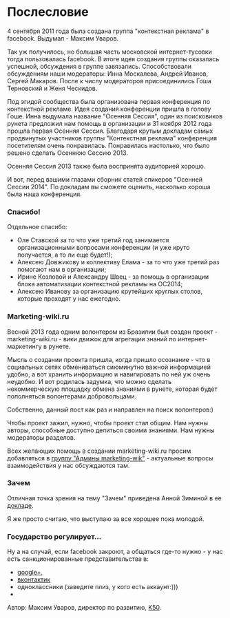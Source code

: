 # Послесловие

4 сентября 2011 года была создана группа "контекстная реклама" в facebook. Выдумал - Максим Уваров.

Так уж получилось, но большая часть московской интернет-тусовки тогда пользовалась facebook. В итоге идея создания группы оказалась успешной, обсуждения в группе завязались. Способствовали обсуждениям наши модераторы: Инна Москалева, Андрей Иванов, Сергей Макаров. После к числу модераторов присоединились Гоша Терновский и Женя Ческидов.

Под эгидой сообщества была организована первая конференция по контекстной рекламе. Идея создания конференции пришла в голову Гоше. Инна выдумала название "Осенняя Сессия",  один из поисковиков рунета предложил нам помощь в организации и 31 ноября 2012 года прошла первая Осенняя Сессия. Благодаря крутым докладам самых продвинутых участников группы "Контекстная реклама" конференция посетителям очень понравилась. Понравилась настолько, что было решено сделать Осеннюю Сессию 2013.

Осенняя Сессия 2013 также была воспринята аудиторией хорошо.

И вот, перед вашими глазами сборник статей спикеров "Осенней Сессии 2014". По докладам вы сможете оценить, насколько хороша была наша конференция.

### Спасибо!

Отдельное спасибо:
 - Оле Ставской за то что уже третий год занимается организационными вопросами конференции (и уже круто получается, а то ли еще будет!);
 - Алексею Довжикову и коллективу Елама - за то что уже третий раз помогают нам в организации;
 - Ирине Козловой и Александру Швец - за помощь в организации блока автоматизации контекстной рекламы на ОС2014;
 - Алексею Иванову за организацию крутейших круглых столов, которые проходят у нас ежегодно.

### Marketing-wiki.ru

Весной 2013 года одним волонтером из Бразилии был создан проект - marketing-wiki.ru - вики движок для агрегации знаний по интернет-маркетингу в рунете.

Мысль о создании проекта пришла, когда пришло осознание - что в социальных сетях обмениваться сиюминутно важной информацией удобно, а вот хранить информацию и навигировать по ней уж очень неудобно. И вот родилась задумка, что можно сделать некоммерческую площадку обмена знаниями в рунете, которая будет пополняться волонтерами добровольцами.

Собственно, данный пост как раз и направлен на поиск волонтеров:)

Чтобы проект зажил, нужно, чтобы проект стал общим. Нам нужны авторы, способные доступно делиться своими знаниями. Нам нужны модераторы разделов.

Всех желающих помощь в создании marketing-wiki.ru просим добавляться в [группу "Админы marketing-wik"](https://www.facebook.com/groups/marketing.wiki.ru/) - актуальные вопросы взаимодействия у нас обсуждаются там.

### Зачем

Отличная точка зрения на тему "Зачем" приведена Анной Зиминой в ее [докладе](http://bit.ly/1C5SiGJ).

Я же просто считаю, что выступаю за все хорошее пока молодой.

### Государство регулирует...

Ну а на случай, если facebook закроют, а общаться где-то нужно - у нас есть санкционированные представительства в:
 - [google+](https://plus.google.com/communities/111126129267923442387/),
 - [вконтактик](https://vk.com/club74754819)
 - одноклассники (заведите плиз, у кого есть аккаунт:)))
 -

Автор: Максим Уваров, директор по развитию, [K50](http://bit.ly/1C5T06L).
